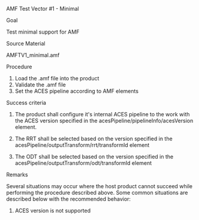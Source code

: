 AMF Test Vector #1 - Minimal

Goal

Test minimal support for AMF

Source Material

AMFTV1_minimal.amf

Procedure

1. Load the .amf file into the product
2. Validate the .amf file
3. Set the ACES pipeline according to AMF elements

Success criteria

1. The product shall configure it's internal ACES pipeline to the work with the ACES version specified in the acesPipeline/pipelineInfo/acesVersion element.

2. The RRT shall be selected based on the version specified in the acesPipeline/outputTransform/rrt/transformId element

3. The ODT shall be selected based on the version specified in the acesPipeline/outputTransform/odt/transformId element

Remarks

Several situations may occur where the host product cannot succeed while performing the procedure described above. Some common situations are described below with the recommended behavior:

1. ACES version is not supported
